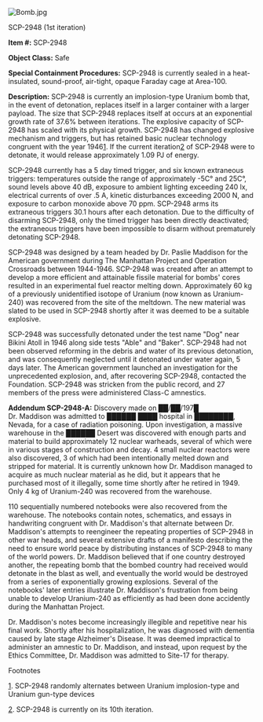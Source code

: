 ![Bomb.jpg](http://scp-wiki.wdfiles.com/local--files/scp-2948/Bomb.jpg)

SCP-2948 (1st iteration)

**Item #:** SCP-2948

**Object Class:** Safe

**Special Containment Procedures:** SCP-2948 is currently sealed in a heat-insulated, sound-proof, air-tight, opaque Faraday cage at Area-100.

**Description:** SCP-2948 is currently an implosion-type Uranium bomb that, in the event of detonation, replaces itself in a larger container with a larger payload. The size that SCP-2948 replaces itself at occurs at an exponential growth rate of 37.6% between iterations. The explosive capacity of SCP-2948 has scaled with its physical growth. SCP-2948 has changed explosive mechanism and triggers, but has retained basic nuclear technology congruent with the year 1946[1](javascript:;). If the current iteration[2](javascript:;) of SCP-2948 were to detonate, it would release approximately 1.09 PJ of energy.

SCP-2948 currently has a 5 day timed trigger, and six known extraneous triggers: temperatures outside the range of approximately -5C° and 25C°, sound levels above 40 dB, exposure to ambient lighting exceeding 240 lx, electrical currents of over .5 A, kinetic disturbances exceeding 2000 N, and exposure to carbon monoxide above 70 ppm. SCP-2948 arms its extraneous triggers 30.1 hours after each detonation. Due to the difficulty of disarming SCP-2948, only the timed trigger has been directly deactivated; the extraneous triggers have been impossible to disarm without prematurely detonating SCP-2948.

SCP-2948 was designed by a team headed by Dr. Paslie Maddison for the American government during The Manhattan Project and Operation Crossroads between 1944-1946. SCP-2948 was created after an attempt to develop a more efficient and attainable fissile material for bombs' cores resulted in an experimental fuel reactor melting down. Approximately 60 kg of a previously unidentified isotope of Uranium (now known as Uranium-240) was recovered from the site of the meltdown. The new material was slated to be used in SCP-2948 shortly after it was deemed to be a suitable explosive.

SCP-2948 was successfully detonated under the test name "Dog" near Bikini Atoll in 1946 along side tests "Able" and "Baker". SCP-2948 had not been observed reforming in the debris and water of its previous detonation, and was consequently neglected until it detonated under water again, 5 days later. The American government launched an investigation for the unprecedented explosion, and, after recovering SCP-2948, contacted the Foundation. SCP-2948 was stricken from the public record, and 27 members of the press were administered Class-C amnestics.

**Addendum SCP-2948-A:** Discovery made on ██/██/197█  
Dr. Maddison was admitted to ██████ ████ hospital in ████████, Nevada, for a case of radiation poisoning. Upon investigation, a massive warehouse in the ██████ Desert was discovered with enough parts and material to build approximately 12 nuclear warheads, several of which were in various stages of construction and decay. 4 small nuclear reactors were also discovered, 3 of which had been intentionally melted down and stripped for material. It is currently unknown how Dr. Maddison managed to acquire as much nuclear material as he did, but it appears that he purchased most of it illegally, some time shortly after he retired in 1949. Only 4 kg of Uranium-240 was recovered from the warehouse.

110 sequentially numbered notebooks were also recovered from the warehouse. The notebooks contain notes, schematics, and essays in handwriting congruent with Dr. Maddison's that alternate between Dr. Maddison's attempts to reengineer the repeating properties of SCP-2948 in other war heads, and several extensive drafts of a manifesto describing the need to ensure world peace by distributing instances of SCP-2948 to many of the world powers. Dr. Maddison believed that if one country destroyed another, the repeating bomb that the bombed country had received would detonate in the blast as well, and eventually the world would be destroyed from a series of exponentially growing explosions. Several of the notebooks' later entries illustrate Dr. Maddison's frustration from being unable to develop Uranium-240 as efficiently as had been done accidently during the Manhattan Project.

Dr. Maddison's notes become increasingly illegible and repetitive near his final work. Shortly after his hospitalization, he was diagnosed with dementia caused by late stage Alzheimer's Disease. It was deemed impractical to administer an amnestic to Dr. Maddison, and instead, upon request by the Ethics Committee, Dr. Maddison was admitted to Site-17 for therapy.

Footnotes

[1](javascript:;). SCP-2948 randomly alternates between Uranium implosion-type and Uranium gun-type devices

[2](javascript:;). SCP-2948 is currently on its 10th iteration.